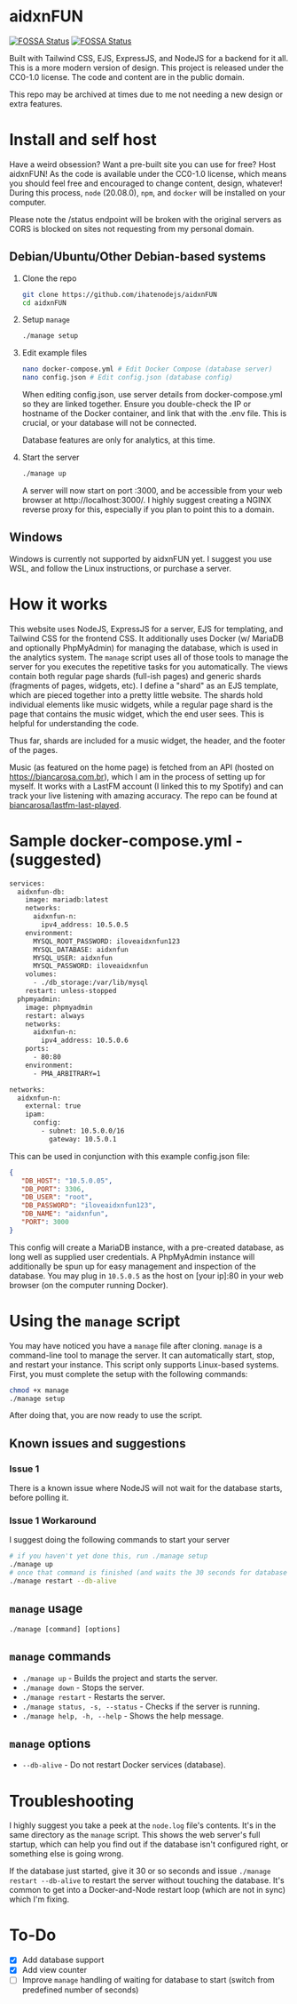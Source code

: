 # aidxnFUN
[![FOSSA Status](https://app.fossa.com/api/projects/git%2Bgithub.com%2Fihatenodejs%2FaidxnFUN.svg?type=shield&issueType=license)](https://app.fossa.com/projects/git%2Bgithub.com%2Fihatenodejs%2FaidxnFUN?ref=badge_shield&issueType=license)
[![FOSSA Status](https://app.fossa.com/api/projects/git%2Bgithub.com%2Fihatenodejs%2FaidxnFUN.svg?type=shield&issueType=security)](https://app.fossa.com/projects/git%2Bgithub.com%2Fihatenodejs%2FaidxnFUN?ref=badge_shield&issueType=security)

Built with Tailwind CSS, EJS, ExpressJS, and NodeJS for a backend for it all.
This is a more modern version of design.
This project is released under the CC0-1.0 license. The code and content are in the public domain.

This repo may be archived at times due to me not needing a new design or extra features.

# Install and self host
Have a weird obsession? Want a pre-built site you can use for free? Host aidxnFUN!
As the code is available under the CC0-1.0 license, which means you should feel free and encouraged to change content, design, whatever!
During this process, `node` (20.08.0), `npm`, and `docker` will be installed on your computer.

Please note the /status endpoint will be broken with the original servers as CORS is blocked on sites not requesting from my personal domain.

## Debian/Ubuntu/Other Debian-based systems
1. Clone the repo
   ```bash
   git clone https://github.com/ihatenodejs/aidxnFUN
   cd aidxnFUN
   ```
2. Setup `manage`
   ```bash
   ./manage setup
   ```
3. Edit example files
   ```bash
   nano docker-compose.yml # Edit Docker Compose (database server)
   nano config.json # Edit config.json (database config)
   ```
   
   When editing config.json, use server details from docker-compose.yml so they are linked together. Ensure you double-check the IP or hostname of the Docker container, and link that with the .env file. This is crucial, or your database will not be connected.

   Database features are only for analytics, at this time.
4. Start the server
   ```bash
   ./manage up
   ```
   A server will now start on port :3000, and be accessible from your web browser at http://localhost:3000/. I highly suggest creating a NGINX reverse proxy for this, especially if you plan to point this to a domain.

## Windows
Windows is currently not supported by aidxnFUN yet. I suggest you use WSL, and follow the Linux instructions, or purchase a server.

# How it works
This website uses NodeJS, ExpressJS for a server, EJS for templating, and Tailwind CSS for the frontend CSS. It additionally uses Docker (w/ MariaDB and optionally PhpMyAdmin) for managing the database, which is used in the analytics system.
The `manage` script uses all of those tools to manage the server for you executes the repetitive tasks for you automatically.
The views contain both regular page shards (full-ish pages) and generic shards (fragments of pages, widgets, etc). I define a "shard" as an EJS template, which are pieced together into a pretty little website. The shards hold individual elements like music widgets, while a regular page shard is the page that contains the music widget, which the end user sees. This is helpful for understanding the code.

Thus far, shards are included for a music widget, the header, and the footer of the pages.

Music (as featured on the home page) is fetched from an API (hosted on https://biancarosa.com.br), which I am in the process of setting up for myself. It works with a LastFM account (I linked this to my Spotify) and can track your live listening with amazing accuracy. The repo can be found at [biancarosa/lastfm-last-played](https://github.com/biancarosa/lastfm-last-played).

# Sample docker-compose.yml - (suggested)
```dockerfile
services:
  aidxnfun-db:
    image: mariadb:latest
    networks:
      aidxnfun-n:
        ipv4_address: 10.5.0.5
    environment:
      MYSQL_ROOT_PASSWORD: iloveaidxnfun123
      MYSQL_DATABASE: aidxnfun
      MYSQL_USER: aidxnfun
      MYSQL_PASSWORD: iloveaidxnfun
    volumes:
      - ./db_storage:/var/lib/mysql
    restart: unless-stopped
  phpmyadmin:
    image: phpmyadmin
    restart: always
    networks:
      aidxnfun-n:
        ipv4_address: 10.5.0.6
    ports:
      - 80:80
    environment:
      - PMA_ARBITRARY=1

networks:
  aidxnfun-n:
    external: true
    ipam:
      config:
        - subnet: 10.5.0.0/16
          gateway: 10.5.0.1
```

This can be used in conjunction with this example config.json file:

```json
{
   "DB_HOST": "10.5.0.05",
   "DB_PORT": 3306,
   "DB_USER": "root",
   "DB_PASSWORD": "iloveaidxnfun123",
   "DB_NAME": "aidxnfun",
   "PORT": 3000
}
```

This config will create a MariaDB instance, with a pre-created database, as long well as supplied user credentials. A PhpMyAdmin instance will additionally be spun up for easy management and inspection of the database. You may plug in `10.5.0.5` as the host on [your ip]:80 in your web browser (on the computer running Docker).

# Using the `manage` script
You may have noticed you have a `manage` file after cloning.
`manage` is a command-line tool to manage the server. It can automatically start, stop, and restart your instance.
This script only supports Linux-based systems.
First, you must complete the setup with the following commands:
```bash
chmod +x manage
./manage setup
```
After doing that, you are now ready to use the script.

## Known issues and suggestions
### Issue 1
There is a known issue where NodeJS will not wait for the database starts, before polling it.
### Issue 1 Workaround
I suggest doing the following commands to start your server
```bash
# if you haven't yet done this, run ./manage setup
./manage up
# once that command is finished (and waits the 30 seconds for database to come up)
./manage restart --db-alive
```

## `manage` usage
`./manage [command] [options]`

## `manage` commands
+ `./manage up` - Builds the project and starts the server.
+ `./manage down` - Stops the server.
+ `./manage restart` - Restarts the server.
+ `./manage status, -s, --status` - Checks if the server is running.
+ `./manage help, -h, --help` - Shows the help message.

## `manage` options
+ `--db-alive` - Do not restart Docker services (database).

# Troubleshooting
I highly suggest you take a peek at the `node.log` file's contents. It's in the same directory as the `manage` script. This shows the web server's full startup, which can help you find out if the database isn't configured right, or something else is going wrong.

If the database just started, give it 30 or so seconds and issue `./manage restart --db-alive` to restart the server without touching the database. It's common to get into a Docker-and-Node restart loop (which are not in sync) which I'm fixing.

# To-Do
- [X] Add database support
- [X] Add view counter
- [ ] Improve `manage` handling of waiting for database to start (switch from predefined number of seconds)